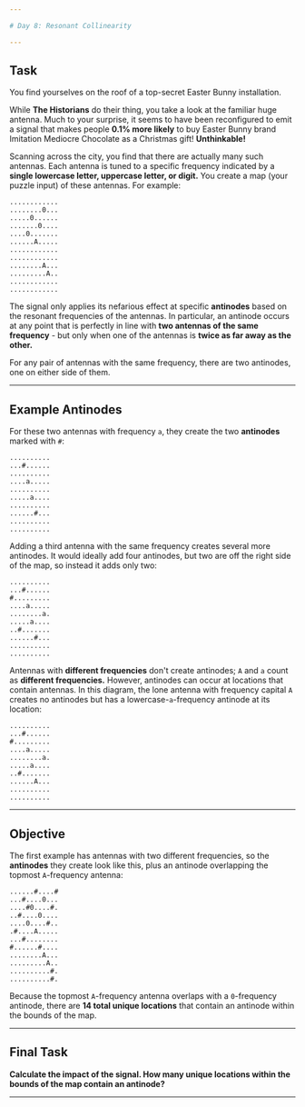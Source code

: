 ```yaml
---

# Day 8: Resonant Collinearity  

---
```


## **Task**  

You find yourselves on the roof of a top-secret Easter Bunny installation.  

While **The Historians** do their thing, you take a look at the familiar huge antenna. Much to your surprise, it seems to have been reconfigured to emit a signal that makes people **0.1% more likely** to buy Easter Bunny brand Imitation Mediocre Chocolate as a Christmas gift! **Unthinkable!**  

Scanning across the city, you find that there are actually many such antennas. Each antenna is tuned to a specific frequency indicated by a **single lowercase letter, uppercase letter, or digit.** You create a map (your puzzle input) of these antennas. For example:  

```
............
........0...
.....0......
.......0....
....0.......
......A.....
............
............
........A...
.........A..
............
............
```  

The signal only applies its nefarious effect at specific **antinodes** based on the resonant frequencies of the antennas. In particular, an antinode occurs at any point that is perfectly in line with **two antennas of the same frequency** - but only when one of the antennas is **twice as far away as the other.**  

For any pair of antennas with the same frequency, there are two antinodes, one on either side of them.  

---  

## **Example Antinodes**  

For these two antennas with frequency `a`, they create the two **antinodes** marked with `#`:  

```
..........
...#......
..........
....a.....
..........
.....a....
..........
......#...
..........
..........
```  

Adding a third antenna with the same frequency creates several more antinodes. It would ideally add four antinodes, but two are off the right side of the map, so instead it adds only two:  

```
..........
...#......
#.........
....a.....
........a.
.....a....
..#.......
......#...
..........
..........
```  

Antennas with **different frequencies** don't create antinodes; `A` and `a` count as **different frequencies.** However, antinodes can occur at locations that contain antennas. In this diagram, the lone antenna with frequency capital `A` creates no antinodes but has a lowercase-`a`-frequency antinode at its location:  

```
..........
...#......
#.........
....a.....
........a.
.....a....
..#.......
......A...
..........
..........
```  

---  

## **Objective**  

The first example has antennas with two different frequencies, so the **antinodes** they create look like this, plus an antinode overlapping the topmost `A`-frequency antenna:  

```
......#....#
...#....0...
....#0....#.
..#....0....
....0....#..
.#....A.....
...#........
#......#....
........A...
.........A..
..........#.
..........#.
```  

Because the topmost `A`-frequency antenna overlaps with a `0`-frequency antinode, there are **14 total unique locations** that contain an antinode within the bounds of the map.  

---

## **Final Task**  

**Calculate the impact of the signal. How many unique locations within the bounds of the map contain an antinode?**  


---